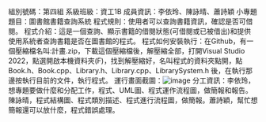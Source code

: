 組別號碼：第四組
系級班級：資工1B
成員資訊：李依玲、陳詠晴、蕭詩穎
小專題題目：圖書館書籍查詢系統
程式規則：使用者可以查詢書籍資訊，確認是否可借閱。
程式介紹：這是一個查詢、顯示書籍的借閱狀態(可借閱或已被借出)和提供使用系統者查詢書籍是否在圖書館的程式。
程式如何安裝執行：在Github，有一個壓縮檔名叫:計畫.zip，下載這個壓縮檔後，解壓縮全部，打開Visual Studio 2022，點選開啟本機資料夾(F)，找到解壓縮好，名叫程式的資料夾點開，點Book.h、Book.cpp、Library.h、Library.cpp、LibrarySystem.h
後，在執行那邊按執行目前的文件，執行程式。
運行畫面截圖：![image](https://github.com/user-attachments/assets/a5899618-ef3f-49fd-b2f4-736f4b550484)
分工資訊：李依玲，想專題要做什麼和分配工作，程式、UML圖、程式運作流程圖，做簡報和報告。陳詠晴，程式結構圖、程式類別描述、程式進行流程圖，做簡報。蕭詩穎，幫忙想簡報還可以放什麼，程式錯誤處理。

